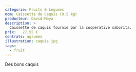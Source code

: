 ```yaml
---
categorie: Fruits & Légumes
nom: Caissette de Caquis (9,5 kg) 
producteur: David-Moya
description: >
  Caissette de caquis fournie par la coopérative saborita.
prix:   27,55 €
contrats: agrumes
illustration: caquis.jpg
tags: 
  - fruit
---
```


Des bons caquis